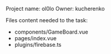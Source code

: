 Project name: ol0lo
Owner: kucherenko

Files content needed to the task:
- components/GameBoard.vue
- pages/index.vue
- plugins/firebase.ts